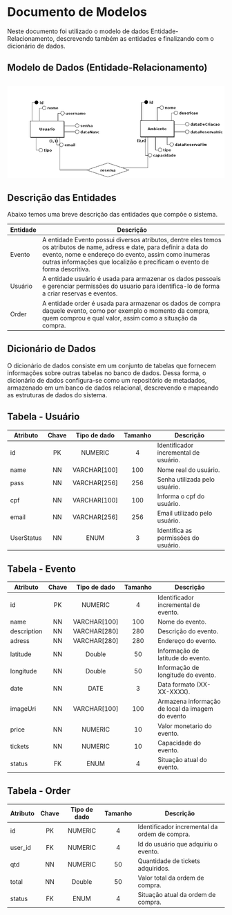 # Documento de Modelos

Neste documento foi utilizado o modelo de dados Entidade-Relacionamento, descrevendo também as entidades e finalizando com o dicionário de dados.

## Modelo de Dados (Entidade-Relacionamento) 
## 
![Modelo Entidade-Relacionamento](images/modelo_entidade_relacionamento.png)

## Descrição das Entidades

Abaixo temos uma breve descrição das entidades que compõe o sistema.

| Entidade | Descrição   |
|----------|------------------------------------------------------------------------------------------------------------------------------------------------------|
| Evento   | A entidade Evento possui diversos atributos, dentre eles temos os atributos de name, adress e date, para definir a data do evento, nome e endereço do evento, assim como inumeras outras informações que localizão e precificam o evento de forma descritiva.                                |
| Usuário   | A entidade usuário é usada para armazenar os dados pessoais e gerenciar permissões do usuario para identifica-lo de forma a criar reservas e eventos.                                                              |
| Order   | A entidade order é usada para armazenar os dados de compra daquele evento, como por exemplo o momento da compra, quem comprou e qual valor, assim como a situação da compra.                              

## Dicionário de Dados

O dicionário de dados consiste em um conjunto de tabelas que fornecem informações sobre outras tabelas no banco de dados. Dessa forma, o dicionário de dados configura-se como um repositório de metadados, armazenado em um banco de dados relacional, descrevendo e mapeando as estruturas de dados do sistema.

## Tabela - Usuário

| Atributo  | Chave | Tipo de dado | Tamanho | Descrição                                     |
| --------- | :---: | :----------: | :-----: | --------------------------------------------- |
| id        |  PK   |   NUMERIC    |    4    | Identificador incremental de usuário.         |
| name      |  NN   | VARCHAR[100] |   100   | Nome real do usuário.                         |
| pass     |  NN   | VARCHAR[256] |   256   | Senha utilizada pelo usuário.                 |
| cpf  |  NN   |     VARCHAR[100]     |    100    | Informa o cpf do usuário.                |
| email     |  NN   | VARCHAR[256] |   256   | Email utilizado pelo usuário.                 |
| UserStatus     |  NN   | ENUM |   3   | Identifica as permissões do usuário.            |

## Tabela - Evento

| Atributo     | Chave | Tipo de dado | Tamanho | Descrição                                      |
| ------------ | :---: | :----------: | :-----: | ---------------------------------------------- |
| id           |  PK   |   NUMERIC    |    4    | Identificador incremental de evento.          |
| name         |  NN   | VARCHAR[100] |   100   | Nome do evento.                               |
| description    |  NN   | VARCHAR[280] |   280   | Descrição do evento.                          |
| adress    |  NN   | VARCHAR[280] |   280   | Endereço do evento.                          |
| latitude    |  NN   | Double |   50   | Informação de latitude do evento.                          |
| longitude    |  NN   | Double |   50   | Informação de longitude do evento.                          |
| date |  NN   |     DATE     |    3    | Data formato (XX-XX-XXXX).                     |
| imageUri      |  NN   |     VARCHAR[100]     |    100    | Armazena informação de local da imagem do evento |
| price      |  NN   |   NUMERIC    |    10    | Valor monetario do evento.                        |
| tickets |  NN   |   NUMERIC    |     10     | Capacidade do evento.                                    |
| status |  FK   |   ENUM    |     4     | Situação atual do evento.                                    |

## Tabela - Order

| Atributo     | Chave | Tipo de dado | Tamanho | Descrição                                      |
| ------------ | :---: | :----------: | :-----: | ---------------------------------------------- |
| id           |  PK   |   NUMERIC    |    4    | Identificador incremental da ordem de compra.          |
| user_id         |  FK   | NUMERIC |   4   | Id do usuário que adquiriu o evento.                               |
| qtd    |  NN   | NUMERIC |   50   | Quantidade de tickets adquiridos.                          |
| total    |  NN   | Double |   50   | Valor total da ordem de compra.                          |
| status |  FK   |   ENUM    |     4     | Situação atual da ordem de compra.                                    |
